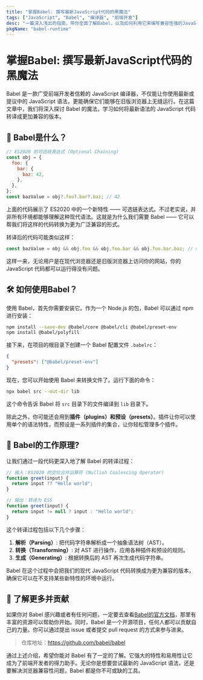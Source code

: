 ```yaml
---
title: "掌握Babel: 撰写最新JavaScript代码的黑魔法"
tags: ["JavaScript", "Babel", "编译器", "前端开发"]
desc: "一篇深入浅出的指南，带你全面了解Babel，以及如何利用它来编写兼容性强的JavaScript代码。"
pkgName: "babel-runtime"
---
```


# 掌握Babel: 撰写最新JavaScript代码的黑魔法

Babel 是一款广受前端开发者信赖的 JavaScript 编译器，不仅能让你使用最新或提议中的 JavaScript 语法，更能确保它们能够在旧版浏览器上无缝运行。在这篇文章中，我们将深入探讨 Babel 的魔法，学习如何将最新语法的 JavaScript 代码转译成更加兼容的版本。

## 🚀 Babel是什么？

```javascript
// ES2020 的可选链表达式 (Optional Chaining)
const obj = {
  foo: {
    bar: {
      baz: 42,
    },
  },
};
const bazValue = obj?.foo?.bar?.baz; // 42
```

上面的代码展示了 ES2020 中的一个新特性 —— 可选链表达式。不过老实说，并非所有环境都能够理解这种现代语法。这就是为什么我们需要 Babel —— 它可以帮我们将这样的代码转换为更为广泛兼容的形式。

转译后的代码可能类似这样：

```javascript
const bazValue = obj && obj.foo && obj.foo.bar && obj.foo.bar.baz; // 42
```

这样一来，无论用户是在现代浏览器还是旧版浏览器上访问你的网站，你的 JavaScript 代码都可以运行得没有问题。

## 🛠 如何使用Babel？

使用 Babel，首先你需要安装它。作为一个 Node.js 的包，Babel 可以通过 npm 进行安装：

```bash
npm install --save-dev @babel/core @babel/cli @babel/preset-env
npm install @babel/polyfill
```

接下来，在项目的根目录下创建一个 Babel 配置文件 `.babelrc`：

```json
{
  "presets": ["@babel/preset-env"]
}
```

现在，您可以开始使用 Babel 来转换文件了。运行下面的命令：

```bash
npx babel src --out-dir lib
```

这个命令告诉 Babel 将 `src` 目录下的文件编译到 `lib` 目录下。

除此之外，你可能还会用到**插件（plugins）**和**预设（presets）**。插件让你可以使用单个的语法特性，而预设是一系列插件的集合，让你轻松管理多个插件。

## 🔄 Babel的工作原理?

让我们通过一段代码更深入地了解 Babel 的转译过程：

```javascript
// 输入：ES2020 的空位合并运算符 (Nullish Coalescing Operator)
function greet(input) {
  return input ?? "Hello world";
}

// 输出：转译为 ES5
function greet(input) {
  return input != null ? input : "Hello world";
}
```

这个转译过程包括以下几个步骤：

1. **解析（Parsing）**: 把代码字符串解析成一个抽象语法树（AST）。
2. **转换（Transforming）**: 对 AST 进行操作，应用各种插件和预设的规则。
3. **生成（Generating）**: 根据转换后的 AST 再次生成代码字符串。

Babel 在这个过程中会把我们的现代 JavaScript 代码转换成为更为兼容的版本，确保它可以在不支持某些新特性的环境中运行。

## 🔗 了解更多并贡献

如果你对 Babel 感兴趣或者有任何问题，一定要去查看[Babel的官方文档](https://babeljs.io/)，那里有丰富的资源可以帮助你开始。同时，Babel 是一个开源项目，任何人都可以贡献自己的力量。你可以通过提出 issue 或者提交 pull request 的方式来参与进来。

> 仓库地址：https://github.com/babel/babel

通过上述介绍，希望你能对 Babel 有了一定的了解。它强大的特性和易用性让它成为了前端开发者的得力助手。无论你是想要尝试最新的 JavaScript 语法，还是要解决浏览器兼容性问题，Babel 都是你不可或缺的工具。